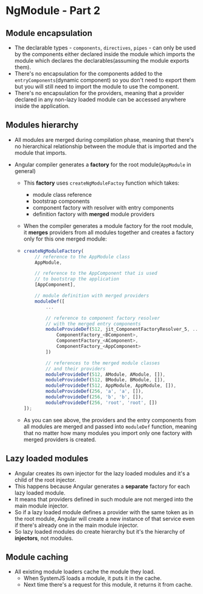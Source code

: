 # NgModule - Part 2

## Module encapsulation

- The declarable types - `components`, `directives`, `pipes` - can only be used by the components either declared inside the module which imports the module which declares the declarables(assuming the module exports them).
- There's no encapsulation for the components added to the `entryComponents`(dynamic component) so you don't need to export them but you will still need to import the module to use the component.
- There's no encapsulation for the providers, meaning that a provider declared in any non-lazy loaded module can be accessed anywhere inside the application.



## Modules hierarchy

- All modules are merged during compilation phase, meaning that there's no hierarchical relationship between the module that is imported and the module that imports.

- Angular compiler generates a **factory** for the root module(`AppModule` in general)

  - This **factory** uses `createNgModuleFactoy` function which takes: 

    - module class reference 
    - bootstrap components
    - component factory with resolver with entry components
    - definition factory with **merged** module providers

  - When the compiler generates a module factory for the root module, it **merges** providers from all modules together and creates a factory only for this one merged module:

  - ```javascript
    createNgModuleFactory(
        // reference to the AppModule class
        AppModule,
    
        // reference to the AppComponent that is used
        // to bootstrap the application
        [AppComponent],
    
        // module definition with merged providers
        moduleDef([
            ...
    
            // reference to component factory resolver
            // with the merged entry components
            moduleProvideDef(512, jit_ComponentFactoryResolver_5, ..., [
                ComponentFactory_<BComponent>,
                ComponentFactory_<AComponent>,
                ComponentFactory_<AppComponent>
            ])
    
            // references to the merged module classes 
            // and their providers
            moduleProvideDef(512, AModule, AModule, []),
            moduleProvideDef(512, BModule, BModule, []),
            moduleProvideDef(512, AppModule, AppModule, []),
            moduleProvideDef(256, 'a', 'a', []),
            moduleProvideDef(256, 'b', 'b', []),
            moduleProvideDef(256, 'root', 'root', [])
    ]);
    ```

  - As you can see above, the providers and the entry components from all modules are merged and passed into `moduleDef` function, meaning that no matter how many modules you import only one factory with merged providers is created.



## Lazy loaded modules

- Angular creates its own injector for the lazy loaded modules and it's a child of the root injector.
- This happens because Angular generates a **separate** factory for each lazy loaded module.
- It means that providers defined in such module are not merged into the main module injector.
- So if a lazy loaded module defines a provider with the same token as in the root module, Angular will create a new instance of that service even if there's already one in the main module injector.
- So lazy loaded modules do create hierarchy but it's the hierarchy of **injectors**, not modules.



## Module caching

- All existing module loaders cache the module they load.
  - When SystemJS loads a module, it puts it in the cache.
  - Next time there's a request for this module, it returns it from cache.

